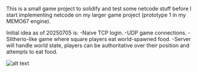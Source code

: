 This is a small game project to solidify and test some netcode stuff before I
start implementing netcode on my larger game project (prototype 1 in my MEMO67
engine).


Initial idea as of 20250705 is:
  -Naive TCP login.
  -UDP game connections.
  -Slitherio-like game where square players eat world-spawned food.
  -Server will handle world state, players can be authoritative over their
  position and attempts to eat food.
  
  
![alt text](https://github.com/gzop67/netsquares/img.jpg?raw=true)
